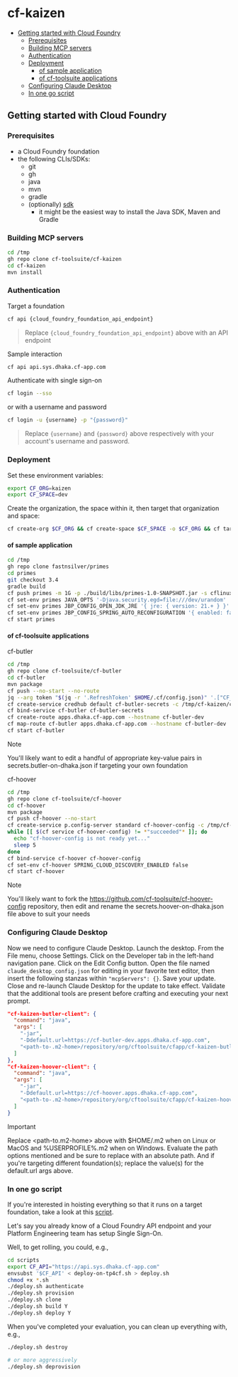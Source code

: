 # cf-kaizen

* [Getting started with Cloud Foundry](#getting-started-with-cloud-foundry)
  * [Prerequisites](#prerequisites)
  * [Building MCP servers](#building-mcp-servers)
  * [Authentication](#authentication)
  * [Deployment](#deployment)
    * [of sample application](#of-sample-application)
    * [of cf-toolsuite applications](#of-cf-toolsuite-applications)
  * [Configuring Claude Desktop](#configuring-claude-desktop)
  * [In one go script](#in-one-go-script)

## Getting started with Cloud Foundry

### Prerequisites

* a Cloud Foundry foundation
* the following CLIs/SDKs:
  * git
  * gh
  * java
  * mvn
  * gradle
  * (optionally) [sdk](https://sdkman.io/)
    * it might be the easiest way to install the Java SDK, Maven and Gradle

### Building MCP servers

```bash
cd /tmp
gh repo clone cf-toolsuite/cf-kaizen
cd cf-kaizen
mvn install
```

### Authentication

Target a foundation

```bash
cf api {cloud_foundry_foundation_api_endpoint}
```

> Replace `{cloud_foundry_foundation_api_endpoint}` above with an API endpoint

Sample interaction

```bash
cf api api.sys.dhaka.cf-app.com
```

Authenticate with single sign-on

```bash
cf login --sso
```

or with a username and password

```bash
cf login -u {username} -p "{password}"
```

> Replace `{username}` and `{password}` above respectively with your account's username and password.

### Deployment

Set these environment variables:

```bash
export CF_ORG=kaizen
export CF_SPACE=dev
```

Create the organization, the space within it, then target that organization and space:

```bash
cf create-org $CF_ORG && cf create-space $CF_SPACE -o $CF_ORG && cf target -o $CF_ORG -s $CF_SPACE
```

#### of sample application

```bash
cd /tmp
gh repo clone fastnsilver/primes
cd primes
git checkout 3.4
gradle build
cf push primes -m 1G -p ./build/libs/primes-1.0-SNAPSHOT.jar -s cflinuxfs4 --no-start
cf set-env primes JAVA_OPTS '-Djava.security.egd=file:///dev/urandom'
cf set-env primes JBP_CONFIG_OPEN_JDK_JRE '{ jre: { version: 21.+ } }'
cf set-env primes JBP_CONFIG_SPRING_AUTO_RECONFIGURATION '{ enabled: false }'
cf start primes
```

#### of cf-toolsuite applications

cf-butler 

```bash
cd /tmp
gh repo clone cf-toolsuite/cf-butler
cd cf-butler
mvn package
cf push --no-start --no-route
jq --arg token "$(jq -r '.RefreshToken' $HOME/.cf/config.json)" '.["CF_REFRESH-TOKEN"] = $token' /tmp/cf-kaizen/config/secrets.butler-on-dhaka.json > /tmp/cf-kaizen/config/secrets.butler-on-dhaka-updated.json
cf create-service credhub default cf-butler-secrets -c /tmp/cf-kaizen/config/secrets.butler-on-dhaka-updated.json
cf bind-service cf-butler cf-butler-secrets
cf create-route apps.dhaka.cf-app.com --hostname cf-butler-dev
cf map-route cf-butler apps.dhaka.cf-app.com --hostname cf-butler-dev 
cf start cf-butler
```

> [!NOTE]
> You'll likely want to edit a handful of appropriate key-value pairs in secrets.butler-on-dhaka.json if targeting your own foundation

cf-hoover

```bash
cd /tmp
gh repo clone cf-toolsuite/cf-hoover
cd cf-hoover
mvn package
cf push cf-hoover --no-start
cf create-service p.config-server standard cf-hoover-config -c /tmp/cf-kaizen/config/secrets.hoover-on-dhaka.json
while [[ $(cf service cf-hoover-config) != *"succeeded"* ]]; do
  echo "cf-hoover-config is not ready yet..."
  sleep 5
done
cf bind-service cf-hoover cf-hoover-config
cf set-env cf-hoover SPRING_CLOUD_DISCOVERY_ENABLED false
cf start cf-hoover
```

> [!NOTE]
> You'll likely want to fork the https://github.com/cf-toolsuite/cf-hoover-config repository, then edit and rename the secrets.hoover-on-dhaka.json file above to suit your needs 

### Configuring Claude Desktop

Now we need to configure Claude Desktop.
Launch the desktop.
From the File menu, choose Settings.
Click on the Developer tab in the left-hand navigation pane.
Click on the Edit Config button.
Open the file named `claude_desktop_config.json` for editing in your favorite text editor,
then insert the following stanzas within `"mcpServers": {}`.
Save your update.
Close and re-launch Claude Desktop for the update to take effect.
Validate that the additional tools are present before crafting and executing your next prompt.

```json
"cf-kaizen-butler-client": {
  "command": "java",
  "args": [
    "-jar",
    "-Ddefault.url=https://cf-butler-dev.apps.dhaka.cf-app.com",
    "<path-to-.m2-home>/repository/org/cftoolsuite/cfapp/cf-kaizen-butler-server/0.0.1-SNAPSHOT/cf-kaizen-butler-server-0.0.1-SNAPSHOT.jar"
  ]
},
"cf-kaizen-hoover-client": {
  "command": "java",
  "args": [
    "-jar",
    "-Ddefault.url=https://cf-hoover.apps.dhaka.cf-app.com",
    "<path-to-.m2-home>/repository/org/cftoolsuite/cfapp/cf-kaizen-hoover-server/0.0.1-SNAPSHOT/cf-kaizen-hoover-server-0.0.1-SNAPSHOT.jar"
  ]
}
```

> [!IMPORTANT]
> Replace <path-to.m2-home> above with $HOME/.m2 when on Linux or MacOS and %USERPROFILE%\.m2 when on Windows.  Evaluate the path options mentioned and be sure to replace with an absolute path.
> And if you're targeting different foundation(s); replace the value(s) for the default.url args above.

### In one go script

If you're interested in hoisting everything so that it runs on a target foundation, take a look at this [script](../scripts/deploy-on-tp4cf.sh).

Let's say you already know of a Cloud Foundry API endpoint and your Platform Engineering team has setup Single Sign-On.  

Well, to get rolling, you could, e.g.,

```bash
cd scripts
export CF_API="https://api.sys.dhaka.cf-app.com"
envsubst '$CF_API' < deploy-on-tp4cf.sh > deploy.sh
chmod +x *.sh
./deploy.sh authenticate
./deploy.sh provision
./deploy.sh clone
./deploy.sh build Y
./deploy.sh deploy Y
```

When you've completed your evaluation, you can clean up everything with, e.g.,

```bash
./deploy.sh destroy

# or more aggressively 
./deploy.sh deprovision
```
